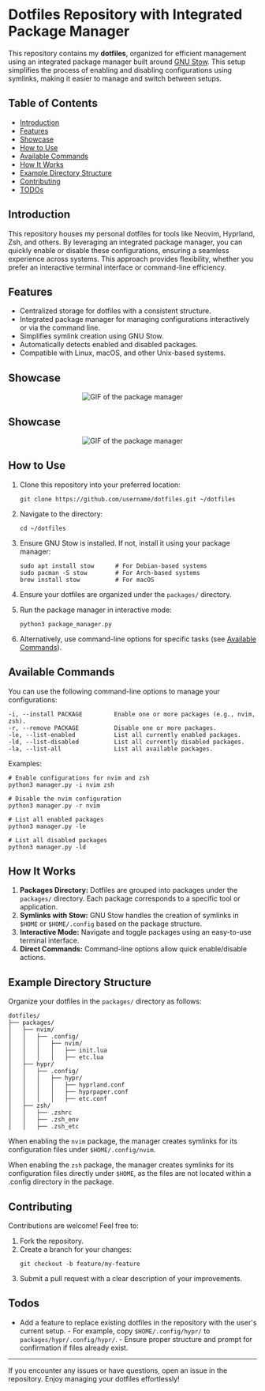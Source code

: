 # Dotfiles Repository with Integrated Package Manager

This repository contains my **dotfiles**, organized for efficient management using an integrated package manager built around [GNU Stow](https://www.gnu.org/software/stow/). This setup simplifies the process of enabling and disabling configurations using symlinks, making it easier to manage and switch between setups.

## Table of Contents

- [Introduction](#introduction)
- [Features](#features)
- [Showcase](#showcase)
- [How to Use](#how-to-use)
- [Available Commands](#available-commands)
- [How It Works](#how-it-works)
- [Example Directory Structure](#example-directory-structure)
- [Contributing](#contributing)
- [TODOs](#todos)

## Introduction

This repository houses my personal dotfiles for tools like Neovim, Hyprland, Zsh, and others. By leveraging an integrated package manager, you can quickly enable or disable these configurations, ensuring a seamless experience across systems. This approach provides flexibility, whether you prefer an interactive terminal interface or command-line efficiency.

## Features

- Centralized storage for dotfiles with a consistent structure.
- Integrated package manager for managing configurations interactively or via the command line.
- Simplifies symlink creation using GNU Stow.
- Automatically detects enabled and disabled packages.
- Compatible with Linux, macOS, and other Unix-based systems.

## Showcase

<p align="center">
    <img src="resources/showcase.gif" alt="GIF of the package manager"/>
</p>


## Showcase

<p align="center">
    <img src="resources/showcase2.gif" alt="GIF of the package manager"/>
</p>

## How to Use

1. Clone this repository into your preferred location:
   ```
   git clone https://github.com/username/dotfiles.git ~/dotfiles
   ```

2. Navigate to the directory:
   ```
   cd ~/dotfiles
   ```

3. Ensure GNU Stow is installed. If not, install it using your package manager:
   ```
   sudo apt install stow      # For Debian-based systems
   sudo pacman -S stow        # For Arch-based systems
   brew install stow          # For macOS
   ```

4. Ensure your dotfiles are organized under the `packages/` directory.

5. Run the package manager in interactive mode:
   ```
   python3 package_manager.py
   ```

6. Alternatively, use command-line options for specific tasks (see [Available Commands](#available-commands)).

## Available Commands

You can use the following command-line options to manage your configurations:

```
-i, --install PACKAGE         Enable one or more packages (e.g., nvim, zsh).
-r, --remove PACKAGE          Disable one or more packages.
-le, --list-enabled           List all currently enabled packages.
-ld, --list-disabled          List all currently disabled packages.
-la, --list-all               List all available packages.
```

Examples:
```
# Enable configurations for nvim and zsh
python3 manager.py -i nvim zsh

# Disable the nvim configuration
python3 manager.py -r nvim

# List all enabled packages
python3 manager.py -le

# List all disabled packages
python3 manager.py -ld
```

## How It Works

1. **Packages Directory:** Dotfiles are grouped into packages under the `packages/` directory. Each package corresponds to a specific tool or application.
2. **Symlinks with Stow:** GNU Stow handles the creation of symlinks in `$HOME` or `$HOME/.config` based on the package structure.
3. **Interactive Mode:** Navigate and toggle packages using an easy-to-use terminal interface.
4. **Direct Commands:** Command-line options allow quick enable/disable actions.

## Example Directory Structure

Organize your dotfiles in the `packages/` directory as follows:
```
dotfiles/
├── packages/
│   ├── nvim/
│   │   ├── .config/
│   │   │   ├── nvim/
│   │   │   │   ├── init.lua
│   │   │   │   ├── etc.lua
│   ├── hypr/
│   │   ├── .config/
│   │   │   ├── hypr/
│   │   │   │   ├── hyprland.conf
│   │   │   │   ├── hyprpaper.conf
│   │   │   │   ├── etc.conf
│   ├── zsh/
│   │   ├── .zshrc
│   │   ├── .zsh_env
│   │   ├── .zsh_etc
```

When enabling the `nvim` package, the manager creates symlinks for its configuration files under `$HOME/.config/nvim`.

When enabling the `zsh` package, the manager creates symlinks for its configuration files directly under `$HOME`, as the files are not located within a .config directory in the package.

## Contributing

Contributions are welcome! Feel free to:

1. Fork the repository.
2. Create a branch for your changes:
   ```
   git checkout -b feature/my-feature
   ```
3. Submit a pull request with a clear description of your improvements.

## Todos

- Add a feature to replace existing dotfiles in the repository with the user's current setup. - For example, copy `$HOME/.config/hypr/` to `packages/hypr/.config/hypr/`. - Ensure proper structure and prompt for confirmation if files already exist.

---

If you encounter any issues or have questions, open an issue in the repository. Enjoy managing your dotfiles effortlessly!
